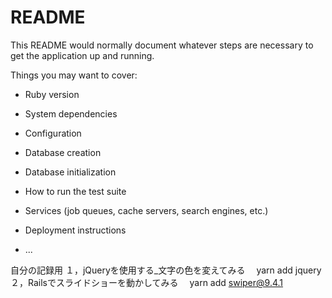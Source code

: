 # README

This README would normally document whatever steps are necessary to get the
application up and running.

Things you may want to cover:

* Ruby version

* System dependencies

* Configuration

* Database creation

* Database initialization

* How to run the test suite

* Services (job queues, cache servers, search engines, etc.)

* Deployment instructions

* ...

自分の記録用
１，jQueryを使用する_文字の色を変えてみる
　yarn add jquery
２，Railsでスライドショーを動かしてみる
　yarn add swiper@9.4.1